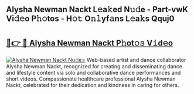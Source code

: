 ## Alysha Newman Nackt L𝚎a𝚔ed N𝚞𝚍e - Part-vwK Vi𝚍𝚎o P𝚑𝚘tos - H𝚘𝚝 O𝚗𝚕yf𝚊ns L𝚎a𝚔s Qquj0

# <h2><a href="http://kf860w.oniu.top/?m=Alysha+Newman+Nackt">🔗👉 🔴 Alysha Newman Nackt P𝚑ot𝚘𝚜 V𝚒d𝚎o</a></h2>

[![Alysha Newman Nackt Nu𝚍e𝚜](https://i.imgur.com/0qMVB7G.gif)](http://kf860w.oniu.top/?m=Alysha+Newman+Nackt)
Web-based artist and dance collaborator Alysha Newman Nackt, recognized for creating and disseminating dance and lifestyle content via solo and collaborative dance performances and short videos. Compassionate healthcare professional Alysha Newman Nackt, celebrated for their dedication and kindness in caring for others.  
